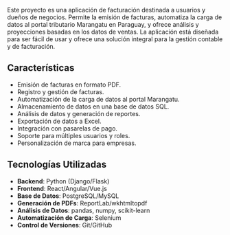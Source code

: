 Este proyecto es una aplicación de facturación destinada a usuarios y dueños de negocios. Permite la emisión de facturas, automatiza la carga de datos al portal tributario Marangatu en Paraguay, y ofrece análisis y proyecciones basadas en los datos de ventas. La aplicación está diseñada para ser fácil de usar y ofrece una solución integral para la gestión contable y de facturación.

## Características

- Emisión de facturas en formato PDF.
- Registro y gestión de facturas.
- Automatización de la carga de datos al portal Marangatu.
- Almacenamiento de datos en una base de datos SQL.
- Análisis de datos y generación de reportes.
- Exportación de datos a Excel.
- Integración con pasarelas de pago.
- Soporte para múltiples usuarios y roles.
- Personalización de marca para empresas.

## Tecnologías Utilizadas

- **Backend**: Python (Django/Flask)
- **Frontend**: React/Angular/Vue.js
- **Base de Datos**: PostgreSQL/MySQL
- **Generación de PDFs**: ReportLab/wkhtmltopdf
- **Análisis de Datos**: pandas, numpy, scikit-learn
- **Automatización de Carga**: Selenium
- **Control de Versiones**: Git/GitHub
